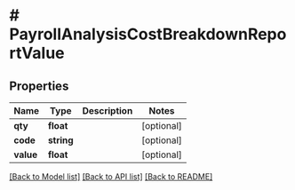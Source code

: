 # # PayrollAnalysisCostBreakdownReportValue

## Properties

Name | Type | Description | Notes
------------ | ------------- | ------------- | -------------
**qty** | **float** |  | [optional]
**code** | **string** |  | [optional]
**value** | **float** |  | [optional]

[[Back to Model list]](../../README.md#models) [[Back to API list]](../../README.md#endpoints) [[Back to README]](../../README.md)
